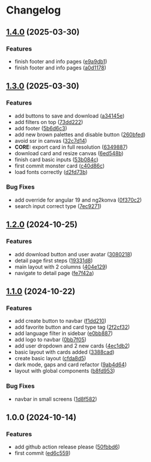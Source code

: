 # Changelog

## [1.4.0](https://github.com/angusin/heroquest-cards/compare/v1.3.0...v1.4.0) (2025-03-30)


### Features

* finish footer and info pages ([e9a9db1](https://github.com/angusin/heroquest-cards/commit/e9a9db123e4d55c19ee364e164a89ffca0a39284))
* finish footer and info pages ([a0d1178](https://github.com/angusin/heroquest-cards/commit/a0d117841b8630c3b6cf9d96039f747f4e9ab2f4))

## [1.3.0](https://github.com/angusin/heroquest-cards/compare/v1.2.0...v1.3.0) (2025-03-30)


### Features

* add buttons to save and download ([a34145e](https://github.com/angusin/heroquest-cards/commit/a34145e526834ea47bee8af13d50da83c8340b6f))
* add filters on top ([73dd222](https://github.com/angusin/heroquest-cards/commit/73dd2225f377ea53b6bf911e90ae97ca49c34d9a))
* add footer ([5b6d6c3](https://github.com/angusin/heroquest-cards/commit/5b6d6c3f7a58e4961f9c9c63da062401c4ab74e9))
* add new brown palettes and disable button ([260bfed](https://github.com/angusin/heroquest-cards/commit/260bfed2b48f026c945ebd4df7053380f49023cf))
* avoid ssr in canvas ([32c7d14](https://github.com/angusin/heroquest-cards/commit/32c7d14a6afc22858b7046dff3afe3c146b1f593))
* **CORE:** export card in full resolution ([6349887](https://github.com/angusin/heroquest-cards/commit/63498874604ca541094d316d386db3e887de2650))
* download card and resize canvas ([6ed548b](https://github.com/angusin/heroquest-cards/commit/6ed548b84aab4f577f020191cfa179a1a41c1b66))
* finish card basic inputs ([53b084c](https://github.com/angusin/heroquest-cards/commit/53b084c3d8bf6dbcfc5c8f2fee6f7eb39f1b64ea))
* first commit monster card ([c40d86c](https://github.com/angusin/heroquest-cards/commit/c40d86c774b971aa2fbe09a34807e33e91663175))
* load fonts correctly ([d2fd73b](https://github.com/angusin/heroquest-cards/commit/d2fd73bdfde72613a99565b9a62daa42530f6786))


### Bug Fixes

* add override for angular 19 and ng2konva ([0f370c2](https://github.com/angusin/heroquest-cards/commit/0f370c29080a0dc194f1c6ec99b0645b1446ab02))
* search input correct type ([7ec9271](https://github.com/angusin/heroquest-cards/commit/7ec9271ecc9a437883082730c46b39b8d684e806))

## [1.2.0](https://github.com/angusin/heroquest-cards/compare/v1.1.0...v1.2.0) (2024-10-25)


### Features

* add download button and user avatar ([3080218](https://github.com/angusin/heroquest-cards/commit/3080218f28edbe84fb5d8f4b397c566fcb593951))
* detail page first steps ([19331d8](https://github.com/angusin/heroquest-cards/commit/19331d845007aeb9c2b12eff0ba07bc5962c135e))
* main layout with 2 columns ([404e129](https://github.com/angusin/heroquest-cards/commit/404e12916968c2639a2238fd51983b9ec470a4ae))
* navigate to detail page ([fe7f42a](https://github.com/angusin/heroquest-cards/commit/fe7f42a02720478753c7ec2afd77bb4950a44c40))

## [1.1.0](https://github.com/angusin/heroquest-cards/compare/v1.0.0...v1.1.0) (2024-10-22)


### Features

* add create button to navbar ([f1dd210](https://github.com/angusin/heroquest-cards/commit/f1dd2101211c51b91ef6f9760f90d3d5f49b5803))
* add favorite button and card type tag ([2f2cf32](https://github.com/angusin/heroquest-cards/commit/2f2cf327f7ed783452746552864f6ba341eb736f))
* add language filter in sidebar ([e0bb887](https://github.com/angusin/heroquest-cards/commit/e0bb88795f441a4a7e1cba1b9b5d9705923fbc24))
* add logo to navbar ([0bb7f05](https://github.com/angusin/heroquest-cards/commit/0bb7f05b6194bd926df2da82e936b7bb77d51111))
* add user dropdown and 2 new cards ([4ec1db2](https://github.com/angusin/heroquest-cards/commit/4ec1db29a6554688368d437fedcfd609369c8126))
* basic layout with cards added ([3388cad](https://github.com/angusin/heroquest-cards/commit/3388cad8acf9469b5dadc44e450131bcf4790336))
* create basic layout ([cfda8d5](https://github.com/angusin/heroquest-cards/commit/cfda8d54f6bf01db1e531ef1ab98c0b4b852e064))
* dark mode, gaps and card refactor ([9ab4d64](https://github.com/angusin/heroquest-cards/commit/9ab4d6426c3e25bedeeba3897638bad8a592f06a))
* layout with global components ([b8fd953](https://github.com/angusin/heroquest-cards/commit/b8fd9533be240ac755a949c9aee1e807202c7149))


### Bug Fixes

* navbar in small screens ([1d8f582](https://github.com/angusin/heroquest-cards/commit/1d8f582079cd3703fc1ea26428eed1457ea0c6a8))

## 1.0.0 (2024-10-14)


### Features

* add github action release please ([50fbbd6](https://github.com/angusin/heroquest-cards/commit/50fbbd6396fbc01f58b6d0640d13de7b1bf04ee9))
* first commit ([ed6c559](https://github.com/angusin/heroquest-cards/commit/ed6c55900c0e7ded5d006ef19ba23324f5b23391))
